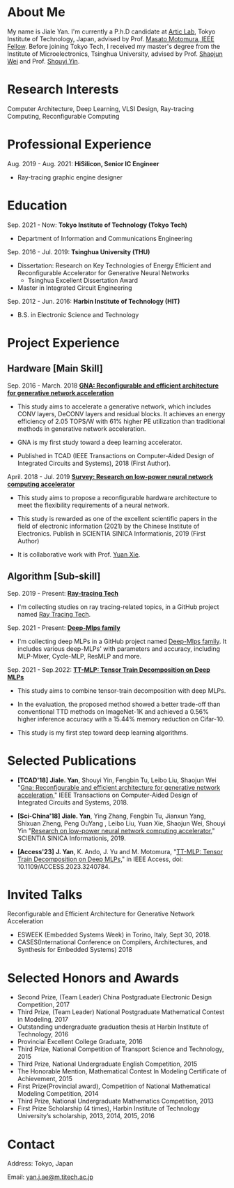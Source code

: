 # About Me
My name is Jiale Yan. I'm currently a P.h.D candidate at [Artic Lab](http://www.artic.iir.titech.ac.jp/wp/en/), Tokyo Institute of Technology, Japan, advised by Prof. [Masato Motomura, IEEE Fellow](http://www.artic.iir.titech.ac.jp/wp/en/people/prof-motomura/). Before joining Tokyo Tech, I received my master's degree from the Institute of Microelectronics, Tsinghua University, advised by Prof. [Shaojun Wei](https://www.ime.tsinghua.edu.cn/info/1015/1151.htm) and Prof. [Shouyi Yin](https://www.ime.tsinghua.edu.cn/info/1015/1018.htm). 


# Research Interests
Computer Architecture, Deep Learning, VLSI Design, Ray-tracing Computing, Reconfigurable Computing

# Professional Experience
Aug. 2019 - Aug. 2021: **HiSilicon, Senior IC Engineer**

* Ray-tracing graphic engine designer

# Education
Sep. 2021 - Now: **Tokyo Institute of Technology (Tokyo Tech)**
* Department of Information and Communications Engineering

Sep. 2016 - Jul. 2019: **Tsinghua University (THU)**

* Dissertation: Research on Key Technologies of Energy Efficient and Reconfigurable Accelerator for Generative Neural Networks
  - Tsinghua Excellent Dissertation Award
* Master in Integrated Circuit Engineering 

Sep. 2012 - Jun. 2016: **Harbin Institute of Technology (HIT)**

* B.S. in Electronic Science and Technology 

# Project Experience

## Hardware [Main Skill]
Sep. 2016 - March. 2018 [**GNA: Reconfigurable and efficient architecture for generative network acceleration**](https://ieeexplore.ieee.org/document/8412607)

* This study aims to accelerate a generative network, which includes CONV layers, DeCONV layers and residual blocks. It achieves an energy efficiency of 2.05 TOPS/W with 61% higher PE utilization than traditional methods in generative network acceleration.

* GNA is my first study toward a deep learning accelerator.

* Published in TCAD (IEEE Transactions on Computer-Aided Design of Integrated Circuits and Systems), 2018 (First Author).


April. 2018 - Jul. 2019 [**Survey: Research on low-power neural network computing accelerator**](http://engine.scichina.com/publisher/scp/journal/SSI/49/3/10.1360/N112018-00282?slug=fulltext)

* This study aims to propose a reconfigurable hardware architecture to meet the flexibility requirements of a neural network.

* This study is rewarded as one of the excellent scientific papers in the field of electronic information (2021) by the Chinese Institute of Electronics. Publish in SCIENTIA SINICA Informationis, 2019 (First Author)

* It is collaborative work with Prof. [Yuan Xie](https://www.ece.ucsb.edu/~yuanxie/index.html).

## Algorithm [Sub-skill]

Sep. 2019 - Present: [**Ray-tracing Tech**](https://github.com/LouiValley/RayTracing-Tech)

* I'm collecting studies on ray tracing-related topics, in a GitHub project named [Ray Tracing Tech](https://github.com/LouiValley/RayTracing-Tech).  


Sep. 2021 - Present: [**Deep-Mlps family**](https://github.com/LouiValley/Deep-Mlps-family)

* I'm collecting deep MLPs in a GitHub project named [Deep-Mlps family](https://github.com/LouiValley/Deep-Mlps-family). It includes various deep-MLPs' with parameters and accuracy, including MLP-Mixer, Cycle-MLP, ResMLP and more.

Sep. 2021 - Sep.2022: [**TT-MLP: Tensor Train Decomposition on Deep MLPs**](https://ieeexplore.ieee.org/document/10032168)
* This study aims to combine tensor-train decomposition with deep MLPs.

* In the evaluation, the proposed method showed a better trade-off than conventional TTD methods on ImageNet-1K and achieved a 0.56% higher inference accuracy with a 15.44% memory reduction on Cifar-10. 

* This study is my first step toward deep learning algorithms. 


# Selected Publications

* **[TCAD'18]** **Jiale. Yan**, Shouyi Yin, Fengbin Tu, Leibo Liu, Shaojun Wei "[Gna: Reconfigurable and efficient architecture for generative network acceleration](https://ieeexplore.ieee.org/document/8412607)," IEEE Transactions on Computer-Aided Design of Integrated Circuits and Systems, 2018.
* **[Sci-China'18]** **Jiale. Yan**, Ying Zhang, Fengbin Tu, Jianxun Yang, Shixuan Zheng, Peng OuYang , Leibo Liu, Yuan Xie, Shaojun Wei, Shouyi Yin "[Research on low-power neural network computing accelerator](http://engine.scichina.com/publisher/scp/journal/SSI/49/3/10.1360/N112018-00282?slug=fulltext)," SCIENTIA SINICA Informationis, 2019.

* **[Access'23]** **J. Yan**, K. Ando, J. Yu and M. Motomura, "[TT-MLP: Tensor Train Decomposition on Deep MLPs,](https://ieeexplore.ieee.org/document/10032168)" in IEEE Access, doi: 10.1109/ACCESS.2023.3240784.


# Invited Talks

Reconfigurable and Efficient Architecture for Generative Network Acceleration
* ESWEEK (Embedded Systems Week) in Torino, Italy, Sept 30, 2018.  
* CASES(International Conference on Compilers, Architectures, and Synthesis for Embedded Systems) 2018


# Selected Honors and Awards
* Second Prize, (Team Leader) China Postgraduate Electronic Design Competition, 2017
* Third Prize,  (Team Leader) National Postgraduate Mathematical Contest in Modeling, 2017
* Outstanding undergraduate graduation thesis at Harbin Institute of Technology, 2016
* Provincial Excellent College Graduate, 2016 
* Third Prize, National Competition of Transport Science and Technology, 2015
* Third Prize, National Undergraduate English Competition, 2015
* The Honorable Mention, Mathematical Contest In Modeling Certificate of Achievement, 2015
* First Prize(Provincial award), Competition of National Mathematical Modeling Competition, 2014
* Third Prize, National Undergraduate Mathematics Competition, 2013
* First Prize Scholarship (4 times), Harbin Institute of Technology University’s scholarship, 2013, 2014, 2015, 2016 



# Contact
Address: Tokyo, Japan

Email: yan.j.ae@m.titech.ac.jp
